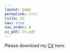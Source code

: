 ```yaml
---
layout: page
permalink: /cv/
title: CV
nav: true
nav_order: 4
cv_pdf: CV.pdf
---
```

Please download my [CV](www) here.